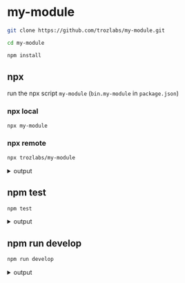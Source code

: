 # my-module

```bash
git clone https://github.com/trozlabs/my-module.git

cd my-module

npm install
```

## npx

run the npx script `my-module` (`bin.my-module` in `package.json`)

### npx local
```bash
npx my-module
```

### npx remote
```bash
npx trozlabs/my-module
```

<details><summary>output</summary>

```
running: /Users/trozdol/Development/my-module/bin/index.js version: 0.0.1
```
</details>

## npm test

```bash
npm test
```

<details><summary>output</summary>

```
> my-module@0.0.1 test
> node ./test


############################################
# myModule.version: 0.0.1
############################################
```

</details>

## npm run develop

```bash
npm run develop
```

<details><summary>output</summary>

```bash
> my-module@0.0.1 develop
> nodemon ./test

[nodemon] 3.0.1
[nodemon] to restart at any time, enter `rs`
[nodemon] watching path(s): *.*
[nodemon] watching extensions: js,mjs,cjs,json
[nodemon] starting `node ./test`

############################################
# myModule.version: 0.0.1
############################################

[nodemon] clean exit - waiting for changes before restart
```

</details>